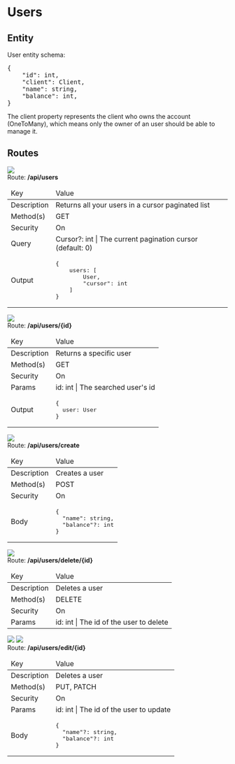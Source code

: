 # Users

## Entity

User entity schema:
<pre>
{
    "id": int,
    "client": Client,
    "name": string,
    "balance": int,
}</pre>

The client property represents the client who owns the account (OneToMany), which means only the owner of an user should be able to manage it.

## Routes

![](https://img.shields.io/badge/-GET-brightgreen)  
Route: **/api/users**   
<table>
    <thead>
        <tr>
            <td>Key</td>
            <td>Value</td>
        </tr>
    </thead>
    <tbody>
        <tr>
            <td>Description</td>
            <td>Returns all your users in a cursor paginated list</td>
        </tr>
        <tr>
            <td>Method(s)</td>
            <td>GET</td>
        </tr>
        <tr>
            <td>Security</td>
            <td>On</td>
        </tr>
        <tr>
            <td>Query</td>
            <td>
            Cursor?: int | The current pagination cursor (default: 0)
            </td>
        </tr>
        <tr>
            <td>Output</td>
            <td>
            <pre>
{
    users: [
        User, 
        "cursor": int
    ]
}</pre>
            </td>
        </tr>
    </tbody>
</table>

![](https://img.shields.io/badge/-GET-brightgreen)  
Route: **/api/users/{id}**   
<table>
    <thead>
        <tr>
            <td>Key</td>
            <td>Value</td>
        </tr>
    </thead>
    <tbody>
        <tr>
            <td>Description</td>
            <td>Returns a specific user</td>
        </tr>
        <tr>
            <td>Method(s)</td>
            <td>GET</td>
        </tr>
        <tr>
            <td>Security</td>
            <td>On</td>
        </tr>
        <tr>
            <td>Params</td>
            <td>
            id: int | The searched user's id
            </td>
        </tr>
        <tr>
            <td>Output</td>
            <td>
            <pre>
{
  user: User
}</pre>
            </td>
        </tr>
    </tbody>
</table>

![](https://img.shields.io/badge/-POST-orange)  
Route: **/api/users/create**   
<table>
    <thead>
        <tr>
            <td>Key</td>
            <td>Value</td>
        </tr>
    </thead>
    <tbody>
        <tr>
            <td>Description</td>
            <td>Creates a user</td>
        </tr>
        <tr>
            <td>Method(s)</td>
            <td>POST</td>
        </tr>
        <tr>
            <td>Security</td>
            <td>On</td>
        </tr>
        <tr>
            <td>Body</td>
            <td>
            <pre>
{
  "name": string,
  "balance"?: int
}</pre>
            </td>
        </tr>
    </tbody>
</table>

![](https://img.shields.io/badge/-DELETE-f22)  
Route: **/api/users/delete/{id}**   
<table>
    <thead>
        <tr>
            <td>Key</td>
            <td>Value</td>
        </tr>
    </thead>
    <tbody>
        <tr>
            <td>Description</td>
            <td>Deletes a user</td>
        </tr>
        <tr>
            <td>Method(s)</td>
            <td>DELETE</td>
        </tr>
        <tr>
            <td>Security</td>
            <td>On</td>
        </tr>
        <tr>
            <td>Params</td>
            <td>
            id: int | The id of the user to delete
            </td>
        </tr>
    </tbody>
</table>

![](https://img.shields.io/badge/-PUT-blue) ![](https://img.shields.io/badge/-PATCH-fff)  
Route: **/api/users/edit/{id}**   
<table>
    <thead>
        <tr>
            <td>Key</td>
            <td>Value</td>
        </tr>
    </thead>
    <tbody>
        <tr>
            <td>Description</td>
            <td>Deletes a user</td>
        </tr>
        <tr>
            <td>Method(s)</td>
            <td>PUT, PATCH</td>
        </tr>
        <tr>
            <td>Security</td>
            <td>On</td>
        </tr>
        <tr>
            <td>Params</td>
            <td>
            id: int | The id of the user to update
            </td>
        </tr>
        <tr>
            <td>Body</td>
            <td>
            <pre>
{
  "name"?: string,
  "balance"?: int
}</pre>
            </td>
        </tr>
    </tbody>
</table>